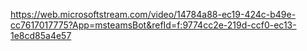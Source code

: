 https://web.microsoftstream.com/video/14784a88-ec19-424c-b49e-cc7617017775?App=msteamsBot&refId=f:9774cc2e-219d-ccf0-ec13-1e8cd85a4e57
